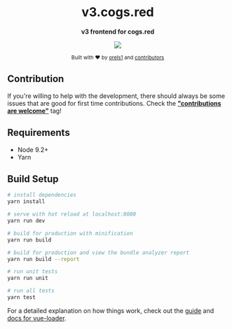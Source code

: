 <h1 align="center">v3.cogs.red</h1>
<p align="center">
  <strong>v3 frontend for cogs.red</strong>
</p>
<p align="center">
  <a href="https://circleci.com/gh/orels1/v3.cogs.red">
    <img src="https://circleci.com/gh/orels1/v3.cogs.red.svg?style=svg">
  </a>
</p>

<p align="center">
  <sub>Built with ❤︎ by
  <a href="https://twitter.com/orels1_">orels1</a> and
  <a href="https://github.com/orels1/v3.cogs.red/graphs/contributors">
    contributors
  </a>
</p>

## Contribution

If you're willing to help with the development, there should always be some issues that are good for first time contributions. Check the [**"contributions are welcome"**](https://github.com/orels1/v3.cogs.red/issues?q=is%3Aopen+is%3Aissue+label%3A%22contributions+are+welcome%22) tag!

## Requirements

- Node 9.2+
- Yarn

## Build Setup

``` bash
# install dependencies
yarn install

# serve with hot reload at localhost:8080
yarn run dev

# build for production with minification
yarn run build

# build for production and view the bundle analyzer report
yarn run build --report

# run unit tests
yarn run unit

# run all tests
yarn test
```

For a detailed explanation on how things work, check out the [guide](http://vuejs-templates.github.io/webpack/) and [docs for vue-loader](http://vuejs.github.io/vue-loader).
